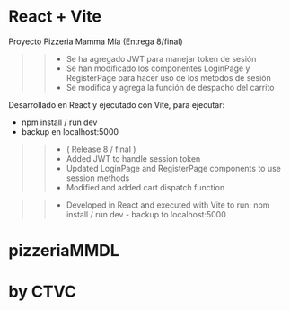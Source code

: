 # React + Vite

Proyecto Pizzeria Mamma Mía (Entrega 8/final)

>> - Se ha agregado JWT para manejar token de sesión
>> - Se han modificado los componentes LoginPage y RegisterPage para hacer uso de los metodos de sesión
>> - Se modifica y agrega la función de despacho del carrito

Desarrollado en React y ejecutado con Vite, para ejecutar:

- npm install / run dev
- backup en localhost:5000


>> - ( Release 8 / final )
>> - Added JWT to handle session token 
>> - Updated LoginPage and RegisterPage components to use session methods 
>> - Modified and added cart dispatch function 

>> - Developed in React and executed with Vite to run: npm install / run dev - backup to localhost:5000

# pizzeriaMMDL
# by CTVC

